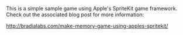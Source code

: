 This is a simple sample game using Apple's SpriteKit game framework.
Check out the associated blog post for more information:

http://bradialabs.com/make-memory-game-using-apples-spritekit/
